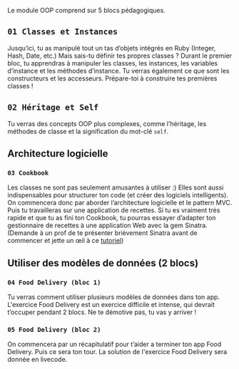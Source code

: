 Le module OOP comprend sur 5 blocs pédagogiques.

## `01 Classes et Instances`

Jusqu’ici, tu as manipulé tout un tas d’objets intégrés en Ruby (Integer, Hash, Date, etc.) Mais sais-tu définir tes propres classes ? Durant le premier bloc, tu apprendras à manipuler les classes, les instances, les variables d’instance et les méthodes d’instance. Tu verras également ce que sont les constructeurs et les accesseurs. Prépare-toi à construire tes premières classes !

## `02 Héritage et Self`

Tu verras des concepts OOP plus complexes, comme l’héritage, les méthodes de classe et la signification du mot-clé `self`.

## Architecture logicielle

### `03 Cookbook`

Les classes ne sont pas seulement amusantes à utiliser :) Elles sont aussi indispensables pour structurer ton code (et créer des logiciels intelligents). On commencera donc par aborder l’architecture logicielle et le pattern MVC. Puis tu travailleras sur une application de recettes.
Si tu es vraiment très rapide et que tu as fini ton Cookbook, tu pourras essayer d’adapter ton gestionnaire de recettes à une application Web avec la gem Sinatra. (Demande à un prof de te présenter brièvement Sinatra avant de commencer et jette un œil à ce [tutoriel](https://github.com/lewagon/sinatra-101))

## Utiliser des modèles de données (2 blocs)

### `04 Food Delivery (bloc 1)`

Tu verras comment utiliser plusieurs modèles de données dans ton app. L'exercice Food Delivery est un exercice difficile et intense, qui devrait t’occuper pendant 2 blocs. Ne te démotive pas, tu vas y arriver !

### `05 Food Delivery (bloc 2)`

On commencera par un récapitulatif pour t’aider a terminer ton app Food Delivery. Puis ce sera ton tour. La solution de l'exercice Food Delivery sera donnée en livecode.
